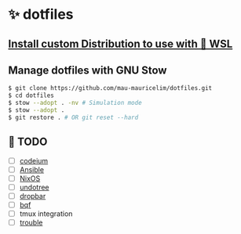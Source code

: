 # ✨ dotfiles

## [Install custom Distribution to use with 🐧 WSL](doc%2Fwsl.md)

## Manage dotfiles with GNU Stow
```bash
$ git clone https://github.com/mau-mauricelim/dotfiles.git
$ cd dotfiles
$ stow --adopt . -nv # Simulation mode
$ stow --adopt .
$ git restore . # OR git reset --hard
```

## 📝 TODO
- [ ] [codeium](https://github.com/Exafunction/codeium.vim)
- [ ] [Ansible](https://www.ansible.com/)
- [ ] [NixOS](https://nixos.org/)
- [ ] [undotree](https://github.com/mbbill/undotree)
- [ ] [dropbar](https://github.com/Bekaboo/dropbar.nvim)
- [ ] [bqf](https://github.com/kevinhwang91/nvim-bqf)
- [ ] tmux integration
- [ ] [trouble](https://github.com/folke/trouble.nvim)
